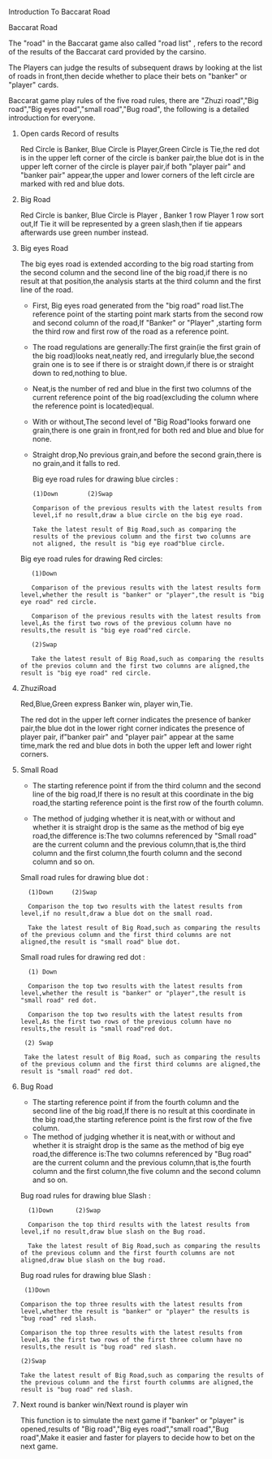 Introduction To Baccarat Road

Baccarat Road

The "road" in the Baccarat game also called "road list" , refers to the record of the results of the Baccarat card provided by the carsino.

The Players can judge the results of subsequent draws by looking at the list of roads in front,then decide whether to place their bets on "banker" or "player" cards.

Baccarat game play rules of the five road rules, there are "Zhuzi road","Big road","Big eyes road","small road","Bug road", the following is a detailed introduction for everyone.

1. Open cards Record of results

    Red Circle is Banker, Blue Circle is Player,Green Circle is Tie,the red dot is in the upper left corner of the circle is banker pair,the blue dot is in the upper left corner of the circle is player pair,if both "player pair" and "banker pair" appear,the upper and lower corners of the left circle are marked with red and blue dots.

2. Big Road
 
   Red Circle is banker, Blue Circle is Player , Banker 1 row Player 1 row sort out,If Tie it will be represented by a green slash,then if tie appears afterwards use green number instead.

3. Big eyes Road

   The big eyes road is extended according to the big road starting from the second column and the second line of the big road,if there is no result at that position,the analysis starts at the third column and the first line of the road.

   - First, Big eyes road generated   from the "big road" road list.The reference point of the starting point mark starts from the second row and second column of the road,If "Banker" or "Player" ,starting form the third row and first row of the road as a reference point.
   - The road regulations are generally:The first grain(ie the first grain of the big road)looks neat,neatly red, and irregularly blue,the second grain one is to see if there is or straight down,if there is or straight down to red,nothing to blue.
   - Neat,is the number of red and blue in the first two columns of the current reference point of the big road(excluding the column where the reference point is located)equal.
   - With or without,The second level of "Big Road"looks forward one grain,there is one grain in front,red for both red and blue and blue for none.
   - Straight drop,No previous grain,and before the second grain,there is no grain,and it falls to red.

     Big eye road rules for drawing blue circles : 
     
         (1)Down        (2)Swap

         Comparison of the previous results with the latest results from level,if no result,draw a blue circle on the big eye road.

         Take the latest result of Big Road,such as comparing the results of the previous column and the first two columns are not aligned, the result is "big eye road"blue circle.
    Big eye road rules for drawing Red circles:
        
          (1)Down

          Comparison of the previous results with the latest results form level,whether the result is "banker" or "player",the result is "big eye road" red circle.

          Comparison of the previous results with the latest results from level,As the first two rows of the previous column have no results,the result is "big eye road"red circle.

          (2)Swap

          Take the latest result of Big Road,such as comparing the results of the previos column and the first two columns are aligned,the result is "big eye road" red circle.

4. ZhuziRoad

    Red,Blue,Green express Banker win, player win,Tie.

    The red dot in the upper left corner indicates the presence of banker pair,the blue dot in the lower right corner indicates the presence of player pair, if"banker pair" and "player pair" appear at the same time,mark the red and blue dots in both the upper left and lower right corners.

5. Small Road

   - The starting reference point if from the third column and the second line of the big road,If there is no result at this coordinate in the big road,the starting reference point is the first row of the fourth column.

   - The method of judging whether it is neat,with or without and whether it is straight drop is the same as the method of big eye road,the difference is:The two columns referenced by "Small road" are the current column and the previous column,that is,the third column and the first column,the fourth column and the second column and so on.

   Small road rules for drawing blue dot : 

         (1)Down     (2)Swap

         Comparison the top two results with the latest results from level,if no result,draw a blue dot on the small road.

         Take the latest result of Big Road,such as comparing the results of the previous column and the first third columns are not aligned,the result is "small road" blue dot.

    Small road rules for drawing red dot : 
         
         (1) Down       

         Comparison the top two results with the latest results from level,whether the result is "banker" or "player",the result is "small road" red dot.

         Comparison the top two results with the latest results from level,As the first two rows of the previous column have no results,the result is "small road"red dot.
        
        (2) Swap

        Take the latest result of Big Road, such as comparing the results of the previous column and the first third columns are aligned,the result is "small road" red dot.

6. Bug Road

    - The starting reference point if from the fourth column and the second line of the big road,If there is no result at this coordinate in the big road,the starting reference point is the first row of the five column.
    - The method of judging whether it is neat,with or without and whether it is straight drop is the same as the method of big eye road,the difference is:The two columns referenced by "Bug road" are the current column and the previous column,that is,the fourth column and the first column,the five column and the second column and so on.

    Bug road rules for drawing blue Slash : 

         (1)Down      (2)Swap

         Comparison the top third results with the latest results from level,if no result,draw blue slash on the Bug road.

         Take the latest result of Big Road,such as comparing the results of the previous column and the first fourth columns are not aligned,draw blue slash on the bug road.

    Bug road rules for drawing blue Slash : 

        (1)Down

       Comparison the top three results with the latest results from level,whether the result is "banker" or "player" the results is "bug road" red slash.

       Comparison the top three results with the latest results from level,As the first two rows of the first three column have no results,the result is "bug road" red slash.

       (2)Swap

       Take the latest result of Big Road,such as comparing the results of the previous column and the first fourth columms are aligned,the result is "bug road" red slash.

7. Next round is banker win/Next round is player win

     This function is to simulate the next game if "banker" or "player" is opened,results of "Big road","Big eyes road","small road","Bug road",Make it easier and faster for players to decide how to bet on the next game.





         

